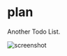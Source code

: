 # plan
Another Todo List.

![screenshot](https://cloud.githubusercontent.com/assets/7630575/22429318/35170cd4-e730-11e6-9eec-3bdd25c5d5fc.png)
